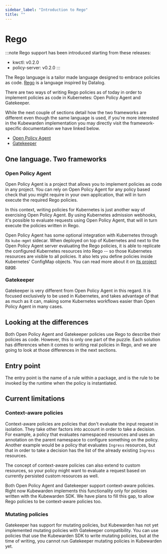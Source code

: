 ```yaml
---
sidebar_label: "Introduction to Rego"
title: ""
---
```


# Rego

:::note
Rego support has been introduced starting from these releases:
  
  * kwctl: v0.2.0
  * policy-server: v0.2.0
:::


The Rego language is a tailor made language designed to embrace
policies as
code. [Rego](https://www.openpolicyagent.org/docs/latest/policy-language/)
is a language inspired by Datalog.

There are two ways of writing Rego policies as of today in order to
implement policies as code in Kubernetes: Open Policy Agent and
Gatekeeper.

While the next couple of sections detail how the two frameworks are different
even though the same language is used, if you're more interested in the Kubewarden
implementation you may directly visit the framework-specific documentation we have linked below.

- [Open Policy Agent](/writing-policies/rego/open-policy-agent/01-intro.md)
- [Gatekeeper](/writing-policies/rego/gatekeeper/01-intro.md)

## One language. Two frameworks

### Open Policy Agent

Open Policy Agent is a project that allows you to implement policies
as code in any project. You can rely on Open Policy Agent for any
policy based check that you might require in your own application,
that will in turn execute the required Rego policies.

In this context, writing policies for Kubernetes is just another way
of exercising Open Policy Agent. By using Kubernetes admission
webhooks, it's possible to evaluate requests using Open Policy Agent,
that will in turn execute the policies written in Rego.

Open Policy Agent has some optional integration with Kubernetes
through its `kube-mgmt` sidecar. When deployed on top of Kubernetes
and next to the Open Policy Agent server evaluating the Rego policies,
it is able to replicate the configured Kubernetes resources into Rego
-- so those Kubernetes resources are visible to all policies. It also
lets you define policies inside Kubernetes' ConfigMap objects. You can
read more about it on [its project
page](https://github.com/open-policy-agent/kube-mgmt).


### Gatekeeper

Gatekeeper is very different from Open Policy Agent in this regard. It
is focused exclusively to be used in Kubernetes, and takes advantage
of that as much as it can, making some Kubernetes workflows easier
than Open Policy Agent in many cases.

## Looking at the differences

Both Open Policy Agent and Gatekeeper policies use Rego to describe
their policies as code. However, this is only one part of the
puzzle. Each solution has differences when it comes to writing real
policies in Rego, and we are going to look at those differences in the
next sections.

## Entry point

The entry point is the name of a rule within a package, and is the
rule to be invoked by the runtime when the policy is instantiated.

## Current limitations

### Context-aware policies

Context-aware policies are policies that don't evaluate the input
request in isolation. They take other factors into account in order to
take a decision. For example, a policy that evaluates namespaced
resources and uses an annotation on the parent namespace to configure
something on the policy. Another example would be a policy that
evaluates `Ingress` resources, but that in order to take a decision
has the list of the already existing `Ingress` resources.

The concept of context-aware policies can also extend to custom
resources, so your policy might want to evaluate a request based on
currently persisted custom resources as well.

Both Open Policy Agent and Gatekeeper support context-aware
policies. Right now Kubewarden implements this functionality only for
policies written with the Kubewarden SDK. We have plans to fill this
gap, to allow Rego policies to be context-aware policies too.

### Mutating policies

Gatekeeper has support for mutating policies, but Kubewarden has not
yet implemented mutating policies with Gatekeeper compatibility. You
can use policies that use the Kubewarden SDK to write mutating
policies, but at the time of writing, you cannot run Gatekeeper
mutating policies in Kubewarden yet.
